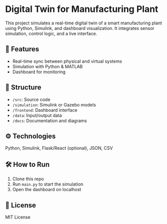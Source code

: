 # Digital Twin for Manufacturing Plant

This project simulates a real-time digital twin of a smart manufacturing plant using Python, Simulink, and dashboard visualization. It integrates sensor simulation, control logic, and a live interface.

## 🚀 Features
- Real-time sync between physical and virtual systems
- Simulation with Python & MATLAB
- Dashboard for monitoring

## 📁 Structure
- `/src`: Source code
- `/simulation`: Simulink or Gazebo models
- `/frontend`: Dashboard interface
- `/data`: Input/output data
- `/docs`: Documentation and diagrams

## ⚙️ Technologies
Python, Simulink, Flask/React (optional), JSON, CSV

## 🛠 How to Run
1. Clone this repo
2. Run `main.py` to start the simulation
3. Open the dashboard on localhost

## 📄 License
MIT License
